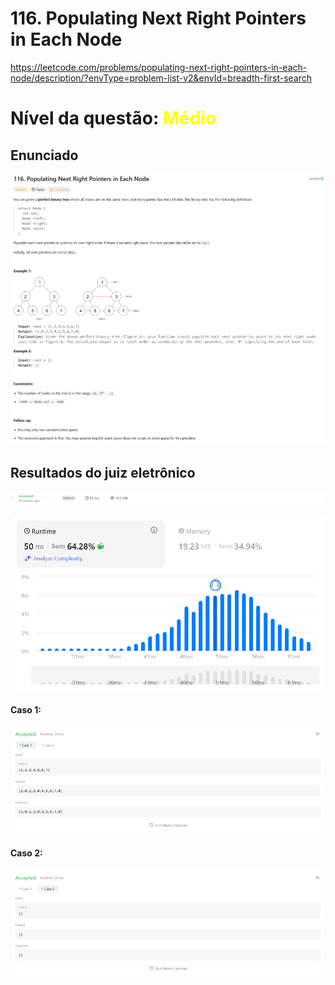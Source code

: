 # 116. Populating Next Right Pointers in Each Node

https://leetcode.com/problems/populating-next-right-pointers-in-each-node/description/?envType=problem-list-v2&envId=breadth-first-search

# Nível da questão:  <span style="color: yellow;">Médio</span>

## Enunciado

![](/Assets/Q1_media/Q1_enunciado.png)

## Resultados do juiz eletrônico
![](/Assets/Q1_media/Q1_resultado.png)

![](/Assets/Q1_media/Q1_status.png)

#### Caso 1:
![](/Assets/Q1_media/Q1_case1.png)

#### Caso 2:
![](/Assets/Q1_media/Q1_case2.png)